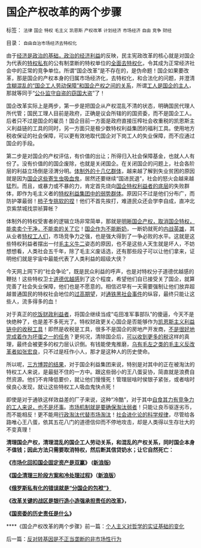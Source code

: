 # 国企产权改革的两个步骤

标签： `法律` `国企` `特权` `毛主义` `凯恩斯` `产权改革` `计划经济` `市场经济` `自由` `竞争` `财经` 

目录： `自由自治市场经济去特权化`

由于[经济是政治的基础，政治的经济利益](../../../2009/9/9/经济学，政治中的经济学和“政治经济学”.md)的反映，民主宪政改革的核心就是对国企为代表的[特权私有](../../../2009/7/21/混水便于摸鱼，特权等于产权.md)的公有制垄断的特权单位的[全面去特权化](../../../2009/7/19/市场经济去特权化中国经济唯一的出路.md)，令其成为正常经济社会中的正常的竞争单位。所谓“国企改革”是不存在的，是伪命题！国企如果要改革，那是国企的产权本身的归属市场经济化，去特权化，和合法化的问题，并澄清[含糊混乱的“国企工人劳动保障”和国企产权之间的关系](http://hi.baidu.com/darthchn/blog/item/21b5146f94c3f4d381cb4a16.html)，所谓[工人是国企的主人](../../../2009/8/8/抵扣工人收入的“工人翻身做了企业的主人”.md)，那就等同于“[公仆监守自盗的窃国大盗](../../../2009/7/30/与朗咸平同问：国企产权属国企员工之鸠占雀巢.md)”了！

国企改革实际上是两步，第一步是把国企从产权混乱不清的状态，明确国民代理人所代管；国民工理人目前是政府，正确是议会所辖的的国资委，而不是国企工人。后者只不过是国企的雇员！国企目前一方面是政府直接压榨社会收重税的凯恩斯主义利益链的工具的同时，另一方面只是极少数特权利益集团的福利工具。使用地方税收保证的社会保障，可以更有效地取代国企对下岗工人的失业保障，而不应通过国企的手段。

第二步是对国企的产权评估，有价值的出让；所得归入社会保障基金，也就人人有份了。没有价值的的国企废除，也就是关闭国企。在关闭国企的问题上，社会各阶层的利益立场倒是泾渭分明。[体制外的十几亿群体](../../../2009/7/30/十几亿体制外老百姓的利益由谁呼吁.md)，越来越了解到失业贫困的原因就是因为[国企这些寄生虫吸血鬼](../../../2009/8/8/国民福利缺失是因为国企是社会的负资产.md)，居然还要继续“国进民退”，社会的怒火会越来越猛烈。而且，或暴力或不暴的力，肯定首先烧向[国企特权利益者的底层](http://hi.baidu.com/darthchn/blog/item/cd63288e007daef3513d9299.html)的失败群体，即作为毛主义者的[特权利益集团中的弱势群体](../../../2009/7/31/弱势人群和人权弱势人群之人人平等.md)。原因只不过是他们分布广，而防护罩最弱！[柿子专挑软的捏](../../../2009/8/25/柿子宜拣软的捏.md)！他们不首先挨打，难道民众还会学李自成，直冲北京紫禁城找崇祯算帐？

体制外的特权受害者的逻辑立场非常简单，那就是[明晰国企产权，取消国企特权，能卖卖个干净，不能卖的关了它](../../../2009/8/13/国资委的历史责任是什么？.md)！[国企作为不能断奶](../../../2009/8/12/国企吃奶的力气不该留到六十岁还用.md)，一断奶就死的[内战英雄](../../../2009/7/22/国企是否造大造强的内宅英雄.md)，其从业者[特权工人们](../../../2009/7/30/身享特权不感恩来不知福.md)，市场竞争力之强，也是强大得到了一争必败的水平。这就是这些特权利益者摆出一付[毛主义牛二](http://blog.sina.com.cn/s/blog_5563a64d0100ekm2.html)姿态的原因，也不是这些人天生就是坏人，不妨想想看，人类社会五千年，除了毛主义废话选，还有那些段子可以让他们拿来，证明他们就是宇宙中最能代表了人类利益的超级大侠？

今天网上网下的“社会争论”，既是民众利益的呼声，也是对特权分子道德优越感的鞭挞！这些特权卫士[道德优越感](../../../2009/7/26/极左特权卫士的道德优越感来自何处.md)到了这个程度，希望他们自已接受关了国企，就算完善了社会失业保障，他们也是不愿意的。相信迟早有一天需要强制让他们放弃超越普通国民的特权社会地位的[过高期望](../../../2009/8/29/过高的期望造就了唯心，左倾，和乌托邦.md)，对[通铁黑社会事件](http://blog.163.com/darthvad/blog/static/53399470200971005657759/)的纵容，最终只能让这些人，流多得多的血！

对于真正的[吃饭财政利益者](http://blog.sina.com.cn/s/blog_5563a64d0100cinq.html)，将国企继续当成“屯田准军事部队”的傻逼，今天不是快绝种了，也是差不多死光了。特权财政更关心国企是否能够作为[凯恩斯主义利益链中的收税工具](../../../2009/4/22/费雪教条之通货紧缩有害论背后的资产利益链.md)！即然是收税是工具，很多不是国企的房地产开发商，[不是很好地完成着作为坏蛋之一的任务](../../../2008/7/4/三个坏蛋政策博羿老百姓承受高房价危机全部代价.md)？更何况，清除国企后，[可以收到更多的税](../../../2007/10/27/让利于民，增厚国民福祉，更利税基培养.md)这样的真理，最终会被更多的权力层认识倒。有钱能使鬼推磨，[乌有毛左之类的毛主义反改革者如张宏良](http://blog.sina.com.cn/s/blog_5563a64d0100dkg7.html)，只不过是枉作小人，那才是这种人的历史使命。

所以呢，[三方博羿的结果](http://hi.baidu.com/darthchn/blog/item/1f7f2ccb3c20448ec8176837.html)，对于国企利益集团来说，特别是对其中的正在被淘汰的特权工人来说，是最挺不住的一方中。跟这些弱小的王八蛋妥协，简直就是浪费自然资源。他们不肯降低要价，就让他们慢慢死！管理层啥时侯银子紧张，或者啥时侯良心发现，就让这些特权工人吸血鬼快点死！

即使是对于通铁这样效益差的厂子来说，这种“冷酷”，对于其中[自食其力有竞争力的工人来说，也不是坏事](http://blog.163.com/darthvad/blog/static/533994702009710056796/)。[市场机制就是要确保淘汰弱者](http://cid-36d976e82bb7123d.spaces.live.com/%E8%AE%BA%E5%B0%B1%E6%98%AF)！只能让良币驱逐劣币，而不能相反！更不能用[行政淘汰代替市场淘汰](http://blog.sina.com.cn/s/blog_5563a64d0100ci43.html)！[社会进化论的科学规律](../../../2009/2/21/进化论：死亡是为了生存，经济中的淘汰和破产.md)，尽管给各路唯心王八蛋，依其五花八门的道德信仰而不停地攻击，却是人类得以生存壮大的不变真理！

**清理国企产权，清理混乱的国企工人劳动关系，和混乱的产权关系，同时国企本身不值钱；因此方法只需要取消特权，然后断其信贷奶水；让它自然死亡：**

**《[市场化回扣国企固定资产是双赢](http://cid-36d976e82bb7123d.spaces.live.com/blog/cns%2136D976E82BB7123D%21455.entry)》
([新浪版](../../../2009/8/12/市场化回购国企固定资产是双赢.md))**

**《[国企清理三阶段方案和冷处理过程](http://cid-36d976e82bb7123d.spaces.live.com/blog/cns%2136D976E82BB7123D%21454.entry)》（[新浪版](../../../2009/8/12/国企清理三阶段方案和冷处理过程.md)）**

**《[俄罗斯私有化的错误就是“分国企的包袱”》](../../../2010/1/10/俄罗斯私有化的错误就是“分国企的包袱”.md)**

**《[改革关键的战区是银行造小造强承担责任的改革](../../../2009/8/13/改革关键的战区是银行造小造强承担责任的改革.md)》，**

**《[国资委的历史责任是什么](../../../2009/8/13/国资委的历史责任是什么？.md)》**

****《国企产权改革的两个步骤》前一篇：[个人主义对哲学的实证基础的变化](../../../2010/2/12/个人主义对哲学的实证基础的变化.md)

后一篇：[反对转基因是不正当垄断的非市场性行为](../../../2010/2/12/反对转基因是不正当垄断的非市场性行为.md)